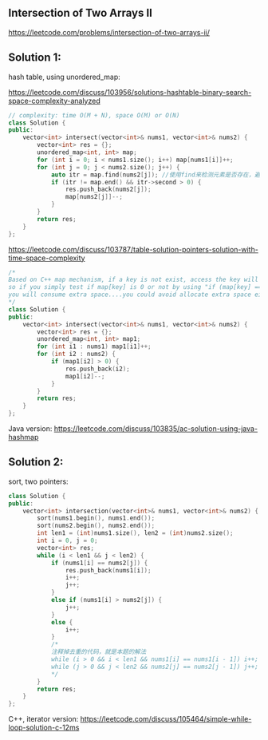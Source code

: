 ## Intersection of Two Arrays II
https://leetcode.com/problems/intersection-of-two-arrays-ii/


## Solution 1:
hash table, using unordered_map:

https://leetcode.com/discuss/103956/solutions-hashtable-binary-search-space-complexity-analyzed
```cpp
// complexity: time O(M + N), space O(M) or O(N)
class Solution {
public:
    vector<int> intersect(vector<int>& nums1, vector<int>& nums2) {
        vector<int> res = {};
        unordered_map<int, int> map;
        for (int i = 0; i < nums1.size(); i++) map[nums1[i]]++;
        for (int j = 0; j < nums2.size(); j++) {
            auto itr = map.find(nums2[j]); //使用find来检测元素是否存在，避免额外空间开销
            if (itr != map.end() && itr->second > 0) {
                res.push_back(nums2[j]);
                map[nums2[j]]--;
            }
        }
        return res;
    }
};
```
https://leetcode.com/discuss/103787/table-solution-pointers-solution-with-time-space-complexity
```cpp
/*
Based on C++ map mechanism, if a key is not exist, access the key will assign a default value to the key. 
so if you simply test if map[key] is 0 or not by using "if (map[key] == 0)" without testing if the key is in the map. 
you will consume extra space....you could avoid allocate extra space either by find or count method.
*/
class Solution {
public:
    vector<int> intersect(vector<int>& nums1, vector<int>& nums2) {
        vector<int> res = {};
        unordered_map<int, int> map1;
        for (int i1 : nums1) map1[i1]++;
        for (int i2 : nums2) {
            if (map1[i2] > 0) {
                res.push_back(i2);
                map1[i2]--;
            }
        }
        return res;
    }
};
```
Java version:
https://leetcode.com/discuss/103835/ac-solution-using-java-hashmap
## Solution 2:
sort, two pointers:
```cpp
class Solution {
public:
    vector<int> intersection(vector<int>& nums1, vector<int>& nums2) {
        sort(nums1.begin(), nums1.end());
        sort(nums2.begin(), nums2.end());
        int len1 = (int)nums1.size(), len2 = (int)nums2.size();
        int i = 0, j = 0;
        vector<int> res;
        while (i < len1 && j < len2) {
            if (nums1[i] == nums2[j]) {
                res.push_back(nums1[i]);
                i++;
                j++;
            }
            else if (nums1[i] > nums2[j]) {
                j++;
            }
            else {
                i++;
            }
            /*
            注释掉去重的代码，就是本题的解法
            while (i > 0 && i < len1 && nums1[i] == nums1[i - 1]) i++;
            while (j > 0 && j < len2 && nums2[j] == nums2[j - 1]) j++;
            */
        }
        return res;
    }
};
```
C++, iterator version:
https://leetcode.com/discuss/105464/simple-while-loop-solution-c-12ms
